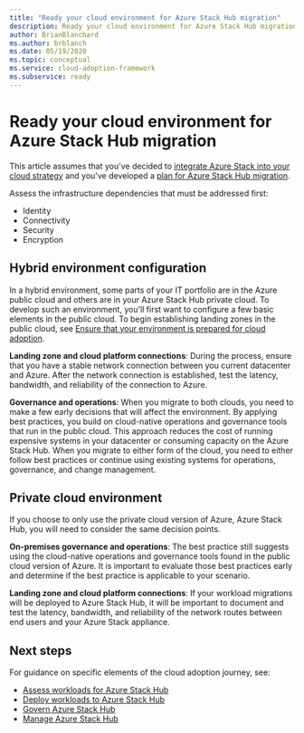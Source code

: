 ```yaml
---
title: "Ready your cloud environment for Azure Stack Hub migration"
description: Ready your cloud environment for Azure Stack Hub migration
author: BrianBlanchard
ms.author: brblanch
ms.date: 05/19/2020
ms.topic: conceptual
ms.service: cloud-adoption-framework
ms.subservice: ready
---
```


# Ready your cloud environment for Azure Stack Hub migration

This article assumes that you've decided to [integrate Azure Stack into your cloud strategy](./index.md) and you've developed a [plan for Azure Stack Hub migration](./plan.md).

Assess the infrastructure dependencies that must be addressed first:

- Identity
- Connectivity
- Security
- Encryption

## Hybrid environment configuration

In a hybrid environment, some parts of your IT portfolio are in the Azure public cloud and others are in your Azure Stack Hub private cloud. To develop such an environment, you'll first want to configure a few basic elements in the public cloud. To begin establishing landing zones in the public cloud, see [Ensure that your environment is prepared for cloud adoption](../../ready/index.md).

**Landing zone and cloud platform connections**: During the process, ensure that you have a stable network connection between you current datacenter and Azure. After the network connection is established, test the latency, bandwidth, and reliability of the connection to Azure.

**Governance and operations**: When you migrate to both clouds, you need to make a few early decisions that will affect the environment. By applying best practices, you build on cloud-native operations and governance tools that run in the public cloud. This approach reduces the cost of running expensive systems in your datacenter or consuming capacity on the Azure Stack Hub. When you migrate to either form of the cloud, you need to either follow best practices or continue using existing systems for operations, governance, and change management.

## Private cloud environment

If you choose to only use the private cloud version of Azure, Azure Stack Hub, you will need to consider the same decision points.

**On-premises governance and operations**: The best practice still suggests using the cloud-native operations and governance tools found in the public cloud version of Azure. It is important to evaluate those best practices early and determine if the best practice is applicable to your scenario.

**Landing zone and cloud platform connections**: If your workload migrations will be deployed to Azure Stack Hub, it will be important to document and test the latency, bandwidth, and reliability of the network routes between end users and your Azure Stack appliance.

## Next steps

For guidance on specific elements of the cloud adoption journey, see:

- [Assess workloads for Azure Stack Hub](./migrate-assess.md)
- [Deploy workloads to Azure Stack Hub](./migrate-deploy.md)
- [Govern Azure Stack Hub](./govern.md)
- [Manage Azure Stack Hub](./manage.md)
